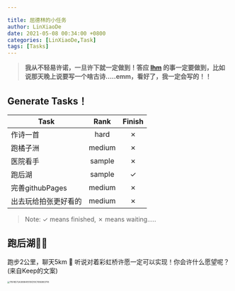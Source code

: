 ```yaml
---

title: 屈德林的小任务
author: LinXiaoDe
date: 2021-05-08 00:34:00 +0800
categories: [LinXiaoDe,Task]
tags: [Tasks]
---
```


>  **我从不轻易许诺，一旦许下就一定做到！答应 [lhm](https://github.com/linzissu) 的事一定要做到，比如说那天晚上说要写一个啥古诗.....emm，看好了，我一定会写的！！**



## Generate Tasks！

| Task            |  Rank  | Finish |
| --------------- | :----: | :----: |
| 作诗一首        |  hard  |   ✗    |
| 跑橘子洲        | medium |   ✗    |
| 医院看手        | sample |   ✗    |
| 跑后湖          | sample |   ✓    |
| 完善githubPages | medium |   ✗    |
| 出去玩给拍张更好看的 | medium |   ✗    |

> Note: ✓ means finished, ✗ means waiting.....



## 跑后湖🏳️‍🌈

跑步2公里，聊天5km :feet: 听说对着彩虹桥许愿一定可以实现！你会许什么愿望呢？(来自Keep的文案)

<img src="https://i.loli.net/2021/05/08/Zcp9nKvFdDaktJN.jpg" alt="115F8D72A38964E519CE9C76568837F8" style="zoom: 33%;" />

